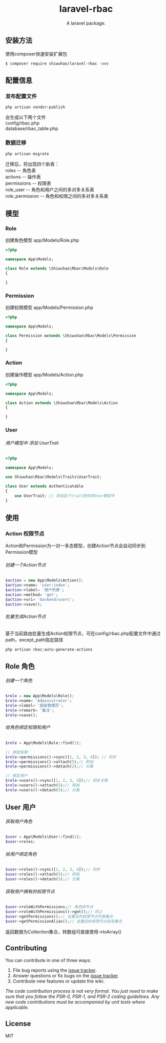 <h1 align="center"> laravel-rbac </h1>

<p align="center"> A laravel package.</p>

## 安装方法

使用composer快速安装扩展包

```shell
$ composer require shiwuhao/laravel-rbac -vvv
```

## 配置信息

### 发布配置文件

```shell
php artisan vendor:publish
```

会生成以下两个文件<br>
config/rbac.php<br>
database/rbac_table.php<br>

### 数据迁移

```shell
php artisan migrate
```

迁移后，将出现四个新表：<br/>
roles -- 角色表<br/>
actions -- 操作表<br/>
permissions -- 权限表<br/>
role_user -- 角色和用户之间的多对多关系表<br/>
role_permission -- 角色和权限之间的多对多关系表<br/>

## 模型

### Role

创建角色模型 app/Models/Role.php

```php
<?php

namespace App\Models;

class Role extends \Shiwuhao\Rbac\Models\Role
{

}
```

### Permission

创建权限模型 app/Models/Permission.php

```php
<?php

namespace App\Models;

class Permission extends \Shiwuhao\Rbac\Models\Permission
{

}
```

### Action

创建操作模型 app/Models/Action.php

```php
<?php

namespace App\Models;

class Action extends \Shiwuhao\Rbac\Models\Action
{

}
```

### User

###### 用户模型中 添加 UserTrait

```php
<?php

namespace App\Models;

use Shiwuhao\Rbac\Models\Traits\UserTrait;

class User extends Authenticatable
{
    use UserTrait; // 添加这个trait到你的User模型中
}

```

## 使用

### Action 权限节点

Action和Permission为一对一多态模型，创建Action节点会自动同步到Permission模型

###### 创建一个Action节点

```php
$action = new App\Models\Action();
$action->name= 'user:index';
$action->label= '用户列表';
$action->method= 'get';
$action->uri= 'backend/users';
$action->save();
```

###### 批量生成Action节点

基于当前路由批量生成Action权限节点，可在config/rbac.php配置文件中通过path，except_path指定路径

```shell
php artisan rbac:auto-generate-actions
```

## Role 角色

###### 创建一个角色

```php
$role = new App\Models\Role();
$role->name= 'Administrator';
$role->label= '超级管理员';
$role->remark= '备注';
$role->save();
```

###### 给角色绑定权限和用户

```php
$role = App\Models\Role::find(1);

// 绑定权限
$role->permissions()->sync([1, 2, 3, 4]); // 同步
$role->permissions()->attach(5);// 附加
$role->permissions()->detach(2);// 分离

// 绑定用户
$role->users()->sync([1, 2, 3, 4]);// 同步关联
$role->users()->attach(5);// 附加
$role->users()->detach(5);// 分离
```

## User 用户

###### 获取用户角色

```php
$user = App\Models\User::find(1);
$user->roles;
```

###### 给用户绑定角色

```php
$user->roles()->sync([1, 2, 3, 4]);// 同步
$user->roles()->attach(5);// 附加
$user->roles()->detach(5);// 分离
```

###### 获取用户拥有的权限节点

```php
$user->roleWithPermissions;// 角色和节点
$user->roleWithPermissions()->get();// 同上
$user->getPermissions();// 去重后的权限节点列表集合
$user->getPermissionAlias();// 去重后的权限节点别名集合
```

返回数据为Collection集合，转数组可直接使用->toArray()

## Contributing

You can contribute in one of three ways:

1. File bug reports using the [issue tracker](https://github.com/shiwuhao/laravel-rbac/issues).
2. Answer questions or fix bugs on the [issue tracker](https://github.com/shiwuhao/laravel-rbac/issues).
3. Contribute new features or update the wiki.

_The code contribution process is not very formal. You just need to make sure that you follow the PSR-0, PSR-1, and
PSR-2 coding guidelines. Any new code contributions must be accompanied by unit tests where applicable._

## License

MIT